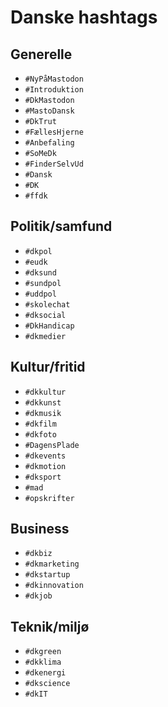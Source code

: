 # Danske hashtags

## Generelle

* `#NyPåMastodon`
* `#Introduktion`
* `#DkMastodon`
* `#MastoDansk`
* `#DkTrut`
* `#FællesHjerne`
* `#Anbefaling`
* `#SoMeDk`
* `#FinderSelvUd`
* `#Dansk`
* `#DK`
* `#ffdk`

## Politik/samfund

* `#dkpol`
* `#eudk`
* `#dksund`
* `#sundpol`
* `#uddpol`
* `#skolechat`
* `#dksocial`
* `#DkHandicap`
* `#dkmedier`

## Kultur/fritid

* `#dkkultur`
* `#dkkunst`
* `#dkmusik`
* `#dkfilm`
* `#dkfoto`
* `#DagensPlade`
* `#dkevents`
* `#dkmotion`
* `#dksport`
* `#mad`
* `#opskrifter`

## Business

* `#dkbiz`
* `#dkmarketing`
* `#dkstartup`
* `#dkinnovation`
* `#dkjob`

## Teknik/miljø

* `#dkgreen`
* `#dkklima`
* `#dkenergi`
* `#dkscience`
* `#dkIT`
